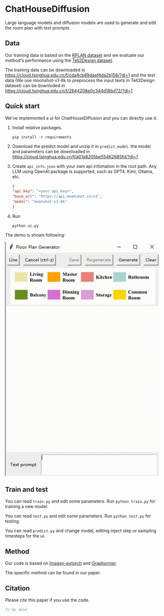 # ChatHouseDiffusion

Large language models and diffusion models are used to generate and edit the room plan with text prompts.

## Data

Our training data is based on the [RPLAN dataset](http://staff.ustc.edu.cn/~fuxm/projects/DeepLayout/index.html) and we evaluate our method's performance using the [Tell2Design dataset](https://github.com/LengSicong/Tell2Design).

The training data can be downloaded in <https://cloud.tsinghua.edu.cn/f/cda4cb89daef4da2b158/?dl=1> and the test data (We use moonshot-v1-8k to preprocess the input texts in Tell2Design dataset) can be downloded in <https://cloud.tsinghua.edu.cn/f/2844208e0c344d18bd72/?dl=1>

## Quick start

We've implemented a ui for ChatHouseDiffusion and you can directly use it.

1. Install relative packages.

    ```shell
    pip install -r requirements
    ```

2. Download the predict model and unzip it in `predict_model`.
the model and parameters can be downloaded in <https://cloud.tsinghua.edu.cn/f/a01a8205be55462685fd/?dl=1>

3. Create `api_info.json` with your own api infomation in the root path. Any LLM using OpenAI package is supported, such as GPT4, Kimi, Ollama, etc.

    ```json
    {
    "api_key": "<your api_key>",
    "base_url": "https://api.moonshot.cn/v1",
    "model": "moonshot-v1-8k"
    }
    ```

4. Run

    ```shell
    python ui.py
    ```

The demo is shown following:

![demo](demo.gif)

## Train and test

You can read `train.py` and edit some parameters. Run `python train.py` for training a new model.

You can read `test.py` and edit some parameters. Run `python test.py` for testing.

You can read `predict.py` and change model, editing inject step or sampling timesteps for the ui.

## Method

Our code is based on [Imagen-pytorch](https://github.com/lucidrains/imagen-pytorch) and [Graphormer](https://github.com/microsoft/Graphormer).

The specific method can be found in our paper.

## Citation

Please cite this paper if you use the code.

```bib
To be done
```